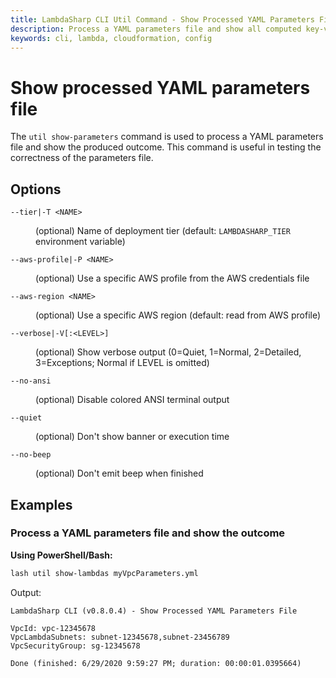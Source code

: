 ```yaml
---
title: LambdaSharp CLI Util Command - Show Processed YAML Parameters File
description: Process a YAML parameters file and show all computed key-value pairs
keywords: cli, lambda, cloudformation, config
---
```

# Show processed YAML parameters file

The `util show-parameters` command is used to process a YAML parameters file and show the produced outcome. This command is useful in testing the correctness of the parameters file.

## Options

<dl>

<dt><code>--tier|-T &lt;NAME&gt;</code></dt>
<dd>

(optional) Name of deployment tier (default: <code>LAMBDASHARP_TIER</code> environment variable)
</dd>

<dt><code>--aws-profile|-P &lt;NAME&gt;</code></dt>
<dd>

(optional) Use a specific AWS profile from the AWS credentials file
</dd>

<dt><code>--aws-region &lt;NAME&gt;</code></dt>
<dd>

(optional) Use a specific AWS region (default: read from AWS profile)
</dd>

<dt><code>--verbose|-V[:&lt;LEVEL&gt;]</code></dt>
<dd>

(optional) Show verbose output (0=Quiet, 1=Normal, 2=Detailed, 3=Exceptions; Normal if LEVEL is omitted)
</dd>

<dt><code>--no-ansi</code></dt>
<dd>

(optional) Disable colored ANSI terminal output
</dd>

<dt><code>--quiet</code></dt>
<dd>

(optional) Don't show banner or execution time
</dd>

<dt><code>--no-beep</code></dt>
<dd>

(optional) Don't emit beep when finished
</dd>

</dl>

## Examples

### Process a YAML parameters file and show the outcome

__Using PowerShell/Bash:__
```bash
lash util show-lambdas myVpcParameters.yml
```

Output:
```
LambdaSharp CLI (v0.8.0.4) - Show Processed YAML Parameters File

VpcId: vpc-12345678
VpcLambdaSubnets: subnet-12345678,subnet-23456789
VpcSecurityGroup: sg-12345678

Done (finished: 6/29/2020 9:59:27 PM; duration: 00:00:01.0395664)
```
